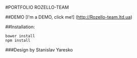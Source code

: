 #PORTFOLIO ROZELLO-TEAM

##DEMO
    [I'm a DEMO, click me!] (http://Rozello-team.ltd.ua)

##Installation:
    
    bower install
    npm install

###Design by Stanislav Yaresko
